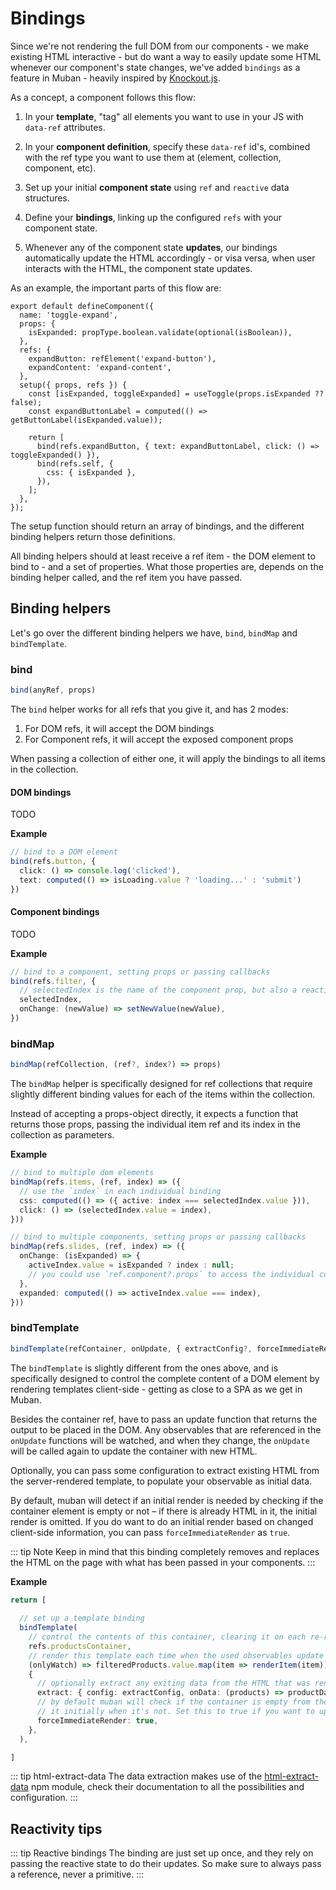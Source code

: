 # Bindings

Since we're not rendering the full DOM from our components - we make existing HTML interactive - but
do want a way to easily update some HTML whenever our component's state changes, we've added
`bindings` as a feature in Muban - heavily inspired by [Knockout.js](https://knockoutjs.com/documentation/).

As a concept, a component follows this flow:

1. In your **template**, "tag" all elements you want to use in your JS with `data-ref` attributes.

2. In your **component definition**, specify these `data-ref` id's, combined with the ref type you
 want to use them at (element, collection, component, etc).
3. Set up your initial **component state** using `ref` and `reactive` data structures.
4. Define your **bindings**, linking up the configured `refs` with your component state.
5. Whenever any of the component state **updates**, our bindings automatically update the HTML
 accordingly - or visa versa, when user interacts with the HTML, the component state updates. 

As an example, the important parts of this flow are:

```ts{7-8,11-12,15-18}
export default defineComponent({
  name: 'toggle-expand',
  props: {
    isExpanded: propType.boolean.validate(optional(isBoolean)),
  },
  refs: {
    expandButton: refElement('expand-button'),
    expandContent: 'expand-content',
  },
  setup({ props, refs }) {
    const [isExpanded, toggleExpanded] = useToggle(props.isExpanded ?? false);
    const expandButtonLabel = computed(() => getButtonLabel(isExpanded.value));

    return [
      bind(refs.expandButton, { text: expandButtonLabel, click: () => toggleExpanded() }),
      bind(refs.self, {
        css: { isExpanded },
      }),
    ];
  },
});
```

The setup function should return an array of bindings, and the different binding helpers return
those definitions.

All binding helpers should at least receive a ref item - the DOM element to bind to - and a set
of properties. What those properties are, depends on the binding helper called, and the ref item
you have passed.

## Binding helpers

Let's go over the different binding helpers we have, `bind`, `bindMap` and `bindTemplate`.

### bind

```ts
bind(anyRef, props)
```

The `bind` helper works for all refs that you give it, and has 2 modes:
1. For DOM refs, it will accept the DOM bindings
2. For Component refs, it will accept the exposed component props

When passing a collection of either one, it will apply the bindings to all items in the collection.


#### DOM bindings

TODO

**Example**

```ts
// bind to a DOM element
bind(refs.button, {
  click: () => console.log('clicked'),
  text: computed(() => isLoading.value ? 'loading...' : 'submit')
})
```

#### Component bindings

TODO 

**Example**

```ts
// bind to a component, setting props or passing callbacks
bind(refs.filter, {
  // selectedIndex is the name of the component prop, but also a reactive `ref`
  selectedIndex,
  onChange: (newValue) => setNewValue(newValue),
})
```

### bindMap

```ts
bindMap(refCollection, (ref?, index?) => props)
```

The `bindMap` helper is specifically designed for ref collections that require slightly
different binding values for each of the items within the collection.

Instead of accepting a props-object directly, it expects a function that returns those props,
passing the individual item ref and its index in the collection as parameters.

**Example**

```ts
// bind to multiple dom elements
bindMap(refs.items, (ref, index) => ({
  // use the `index` in each individual binding
  css: computed(() => ({ active: index === selectedIndex.value })),
  click: () => (selectedIndex.value = index),
}))

// bind to multiple components, setting props or passing callbacks
bindMap(refs.slides, (ref, index) => ({
  onChange: (isExpanded) => {
    activeIndex.value = isExpanded ? index : null;
    // you could use `ref.component?.props` to access the individual component's props
  },
  expanded: computed(() => activeIndex.value === index),
}))
```

### bindTemplate

```ts
bindTemplate(refContainer, onUpdate, { extractConfig?, forceImmediateRender? })
```

The `bindTemplate` is slightly different from the ones above, and is specifically designed to
control the complete content of a DOM element by rendering templates client-side - getting as close
to a SPA as we get in Muban.

Besides the container ref, have to pass an update function that returns the output to be placed 
in the DOM. Any observables that are referenced in the `onUpdate` functions will be watched, and 
when they change, the `onUpdate` will be called again to update the container with new HTML.

Optionally, you can pass some configuration to extract existing HTML from the server-rendered
template, to populate your observable as initial data.

By default, muban will detect if an initial render is needed by checking if the container 
element is empty or not – if there is already HTML in it, the initial render is omitted.
If you do want to do an initial render based on changed client-side information, you can pass
`forceImmediateRender` as `true`.

::: tip Note
Keep in mind that this binding completely removes and replaces the HTML on the page with what has
been passed in your components.
:::

**Example**

```ts
return [
  
  // set up a template binding
  bindTemplate(
    // control the contents of this container, clearing it on each re-render
    refs.productsContainer,
    // render this template each time when the used observables update
    (onlyWatch) => filteredProducts.value.map(item => renderItem(item)),
    {
      // optionally extract any exiting data from the HTML that was rendered on the server
      extract: { config: extractConfig, onData: (products) => productData.push(...products) },
      // by default muban will check if the container is empty from the server, and ignore updating
      // it initially when it's not. Set this to true if you want to update the initial HTML anyway.
      forceImmediateRender: true,
    },
  ),

]
```

::: tip html-extract-data
The data extraction makes use of the [html-extract-data](https://www.npmjs.com/package/html-extract-data)
npm module, check their documentation to all the possibilities and configuration.
:::

## Reactivity tips

::: tip Reactive bindings
The binding are just set up once, and they rely on passing the reactive state to do their updates.
So make sure to always pass a reference, never a primitive.
:::
